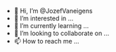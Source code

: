 - 👋 Hi, I’m @JozefVaneigens
- 👀 I’m interested in ...
- 🌱 I’m currently learning ...
- 💞️ I’m looking to collaborate on ...
- 📫 How to reach me ...

<!---
JozefVaneigens/JozefVaneigens is a ✨ special ✨ repository because its `README.md` (this file) appears on your GitHub profile.
You can click the Preview link to take a look at your changes.
--->
